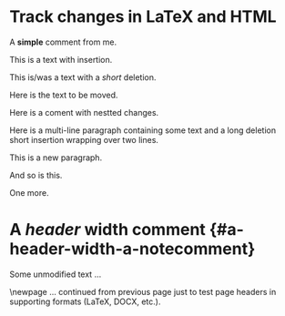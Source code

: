 Track changes in LaTeX and HTML
===============================

A **simple** comment from me.

This is a text with insertion.

This is/was a text with a *short* deletion.

Here is the text to be moved.

Here is a coment with nestted changes.

Here is a multi-line paragraph containing some text and a long deletion short insertion wrapping over two lines.

This is a new paragraph.

And so is this.

One more.

A *header* width  comment {#a-header-width-a-notecomment}
========================

Some unmodified text ...

\newpage
... continued from previous page just to test page headers in supporting formats (LaTeX, DOCX, etc.).

